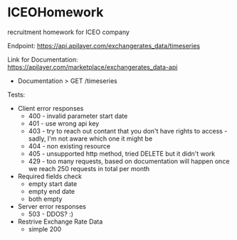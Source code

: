 # ICEOHomework
recruitment homework for ICEO company

Endpoint: https://api.apilayer.com/exchangerates_data/timeseries

Link for Documentation: https://apilayer.com/marketplace/exchangerates_data-api
* Documentation > GET /timeseries


Tests:
* Client error responses
  * 400 - invalid parameter start date
  * 401 - use wrong api key
  * 403 - try to reach out contant that you don't have rights to access - sadly, I'm not aware which one it might be
  * 404 - non existing resource
  * 405 - unsupported http method, tried DELETE but it didn't work
  * 429 - too many requests, based on documentation will happen once we reach 250 requests in total per month
* Required fields check
  * empty start date
  * empty end date
  * both empty
* Server error responses
  * 503 - DDOS? :)
* Restrive Exchange Rate Data
  * simple 200
